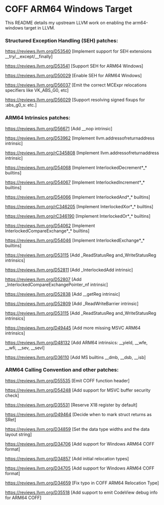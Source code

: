 # COFF ARM64 Windows Target

This README details my upstream LLVM work on enabling the arm64-windows target in LLVM.

### Structured Exception Handling (SEH) patches:

https://reviews.llvm.org/D53540  [Implement support for SEH extensions __try/__except/__finally]

https://reviews.llvm.org/D53541  [Support SEH for ARM64 Windows]

https://reviews.llvm.org/D50029	 [Enable SEH for ARM64 Windows]

https://reviews.llvm.org/D56037  [Emit the correct MCExpr relocations specifiers like VK_ABS_G0, etc]

https://reviews.llvm.org/D56029  [Support resolving signed fixups for :abs_g0_s: etc.]

### ARM64 Intrinsics patches:

https://reviews.llvm.org/D56671    [Add __nop intrinsic]

https://reviews.llvm.org/D53962	   [Implement llvm.addressofreturnaddress intrinsic]

https://reviews.llvm.org/rC345808  [Implement llvm.addressofreturnaddress intrinsic]

https://reviews.llvm.org/D54068    [Implement InterlockedDecrement*_* builtins]

https://reviews.llvm.org/D54067	   [Implement InterlockedIncrement*_* builtins]

https://reviews.llvm.org/D54066	   [Implement InterlockedAnd*_* builtins]

https://reviews.llvm.org/rC346205  [Implement InterlockedXor*_* builtins]

https://reviews.llvm.org/rC346190  [Implement InterlockedOr*_* builtins]

https://reviews.llvm.org/D54062	   [Implement InterlockedCompareExchange*_* builtins]

https://reviews.llvm.org/D54046	   [Implement InterlockedExchange*_* builtins]

https://reviews.llvm.org/D53115	   [Add _ReadStatusReg and_WriteStatusReg intrinsics]

https://reviews.llvm.org/D52811	   [Add _InterlockedAdd intrinsic]

https://reviews.llvm.org/D52807	   [Add _InterlockedCompareExchangePointer_nf intrinsic]

https://reviews.llvm.org/D52838	   [Add __getReg intrinsic]

https://reviews.llvm.org/D52809	   [Add _ReadWriteBarrier intrinsic]

https://reviews.llvm.org/D53115	   [Add _ReadStatusReg and_WriteStatusReg intrinsics]

https://reviews.llvm.org/D49445	   [Add more missing MSVC ARM64 intrinsics]

https://reviews.llvm.org/D48132	   [Add ARM64 intrinsics: __yield, __wfe, __wfi, __sev, __sevl]

https://reviews.llvm.org/D36110	   [Add MS builtins __dmb, __dsb, __isb]

### ARM64 Calling Convention and other patches:

https://reviews.llvm.org/D55535	 [Emit COFF function header]

https://reviews.llvm.org/D54248	 [Add support for MSVC buffer security check]

https://reviews.llvm.org/D35531	 [Reserve X18 register by default]

https://reviews.llvm.org/D49464	 [Decide when to mark struct returns as SRet]

https://reviews.llvm.org/D34859	 [Set the data type widths and the data layout string]

https://reviews.llvm.org/D34706	 [Add support for Windows ARM64 COFF format]

https://reviews.llvm.org/D34857	 [Add initial relocation types]

https://reviews.llvm.org/D34705	 [Add support for Windows ARM64 COFF format]

https://reviews.llvm.org/D34659	 [Fix typo in COFF ARM64 Relocation Type]

https://reviews.llvm.org/D35518  [Add support to emit CodeView debug info for ARM64 COFF]
